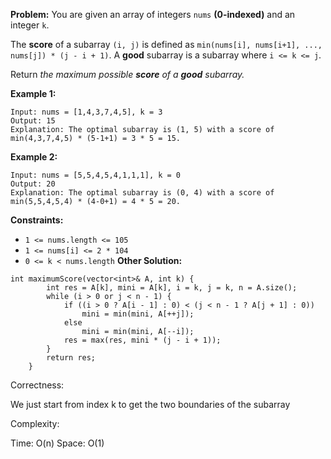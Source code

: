 **Problem:**
You are given an array of integers `nums` **(0-indexed)** and an integer `k`.

The **score** of a subarray `(i, j)` is defined as `min(nums[i], nums[i+1], ..., nums[j]) * (j - i + 1)`. A **good** subarray is a subarray where `i <= k <= j`.

Return *the maximum possible **score** of a **good** subarray.*

 

**Example 1:**

```
Input: nums = [1,4,3,7,4,5], k = 3
Output: 15
Explanation: The optimal subarray is (1, 5) with a score of min(4,3,7,4,5) * (5-1+1) = 3 * 5 = 15. 
```

**Example 2:**

```
Input: nums = [5,5,4,5,4,1,1,1], k = 0
Output: 20
Explanation: The optimal subarray is (0, 4) with a score of min(5,5,4,5,4) * (4-0+1) = 4 * 5 = 20.
```

 

**Constraints:**

- `1 <= nums.length <= 105`
- `1 <= nums[i] <= 2 * 104`
- `0 <= k < nums.length`
**Other Solution:**
```
int maximumScore(vector<int>& A, int k) {
        int res = A[k], mini = A[k], i = k, j = k, n = A.size();
        while (i > 0 or j < n - 1) {
            if ((i > 0 ? A[i - 1] : 0) < (j < n - 1 ? A[j + 1] : 0))
                mini = min(mini, A[++j]);
            else
                mini = min(mini, A[--i]);
            res = max(res, mini * (j - i + 1));
        }
        return res;
    }
```
Correctness:

We just start from index k to get the two boundaries of the subarray

Complexity:

Time: O(n)
Space: O(1)
